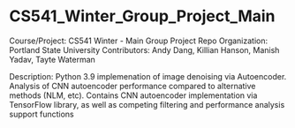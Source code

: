 # CS541_Winter_Group_Project_Main
 Course/Project: 	CS541 Winter - Main Group Project Repo
 Organization:		Portland State University
 Contributors:		Andy Dang, Killian Hanson, Manish Yadav, Tayte Waterman 
 
 Description:
 Python 3.9 implemenation of image denoising via Autoencoder. Analysis of CNN autoencoder
 performance compared to alternative methods (NLM, etc). Contains CNN autoencoder implementation
 via TensorFlow library, as well as competing filtering and performance analysis support
 functions
 
 
